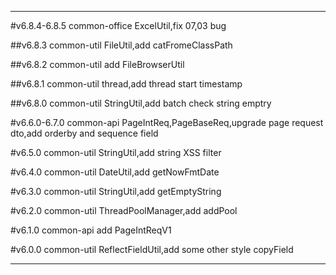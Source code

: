 




---
#v6.8.4-6.8.5
common-office
ExcelUtil,fix 07,03 bug

##v6.8.3
common-util
FileUtil,add catFromeClassPath

##v6.8.2
common-util
add FileBrowserUtil

##v6.8.1
common-util
thread,add thread start timestamp

##v6.8.0
common-util
StringUtil,add batch check string emptry

#v6.6.0-6.7.0
common-api
PageIntReq,PageBaseReq,upgrade page request dto,add orderby and sequence field

#v6.5.0
common-util
StringUtil,add string XSS filter

#v6.4.0
common-util
DateUtil,add getNowFmtDate

#v6.3.0
common-util
StringUtil,add getEmptyString

#v6.2.0
common-util
ThreadPoolManager,add addPool

#v6.1.0
common-api
add PageIntReqV1

#v6.0.0
common-util
ReflectFieldUtil,add some other style copyField

---

















